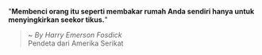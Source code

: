 "**Membenci orang itu seperti membakar rumah Anda sendiri hanya untuk menyingkirkan seekor tikus.**"

> ~ _By Harry Emerson Fosdick_  
Pendeta dari Amerika Serikat
